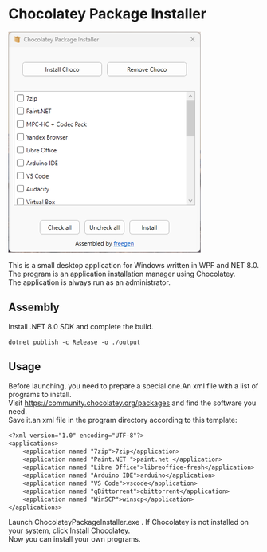 # Chocolatey Package Installer
![Chocolatey Package Installer](/snap.png)

This is a small desktop application for Windows written in WPF and NET 8.0. The program is an application installation manager using Chocolatey.  
The application is always run as an administrator.

## Assembly
Install .NET 8.0 SDK and complete the build.  
```
dotnet publish -c Release -o ./output
```

## Usage

Before launching, you need to prepare a special one.An xml file with a list of programs to install.  
Visit https://community.chocolatey.org/packages and find the software you need.  
Save it.an xml file in the program directory according to this template:

```
<?xml version="1.0" encoding="UTF-8"?>
<applications>
    <application named "7zip">7zip</application>
    <application named "Paint.NET ">paint.net </application>
    <application named "Libre Office">libreoffice-fresh</application>
    <application named "Arduino IDE">arduino</application>
    <application named "VS Code">vscode</application>
    <application named "qBittorrent">qbittorrent</application>
    <application named "WinSCP">winscp</application>
</applications>
```

Launch ChocolateyPackageInstaller.exe .
If Chocolatey is not installed on your system, click Install Chocolatey.  
Now you can install your own programs.
